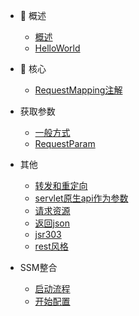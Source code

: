 * 🐶 概述

   * [概述](gaishu)
   * [HelloWorld](helloworld)

* 🦄 核心 

    * [RequestMapping注解](RequestMapping)
* 获取参数

    * [一般方式](yibanfangshi)
    * [RequestParam](RequestParam)
* 其他

    * [转发和重定向](zhuanfachongdingxiang)
    * [servlet原生api作为参数](servlet)
    * [请求资源](qingqiuziyuan)
    * [返回json](json)
    * [jsr303](jsr303)
    * [rest风格](rest)
    <!-- * [文件上传](wenjianshangchuan) -->
* SSM整合

    * [启动流程](qidongliucheng)
    * [开始配置](kaishipeizhi)